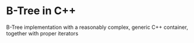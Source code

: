 # B-Tree in C++

B-Tree implementation with a reasonably complex, generic C++ container, together with proper iterators
